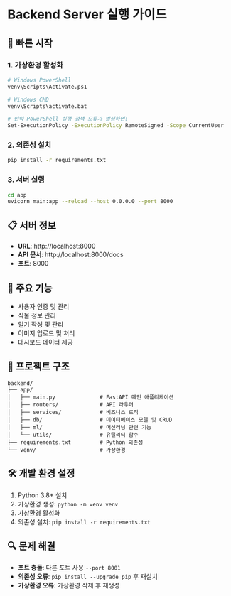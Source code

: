 # Backend Server 실행 가이드

## 🚀 빠른 시작

### 1. 가상환경 활성화
```bash
# Windows PowerShell
venv\Scripts\Activate.ps1

# Windows CMD
venv\Scripts\activate.bat

# 만약 PowerShell 실행 정책 오류가 발생하면:
Set-ExecutionPolicy -ExecutionPolicy RemoteSigned -Scope CurrentUser
```

### 2. 의존성 설치
```bash
pip install -r requirements.txt
```

### 3. 서버 실행
```bash
cd app
uvicorn main:app --reload --host 0.0.0.0 --port 8000
```

## 📋 서버 정보
- **URL**: http://localhost:8000
- **API 문서**: http://localhost:8000/docs
- **포트**: 8000

## 🔧 주요 기능
- 사용자 인증 및 관리
- 식물 정보 관리
- 일기 작성 및 관리
- 이미지 업로드 및 처리
- 대시보드 데이터 제공

## 📁 프로젝트 구조
```
backend/
├── app/
│   ├── main.py              # FastAPI 메인 애플리케이션
│   ├── routers/             # API 라우터
│   ├── services/            # 비즈니스 로직
│   ├── db/                  # 데이터베이스 모델 및 CRUD
│   ├── ml/                  # 머신러닝 관련 기능
│   └── utils/               # 유틸리티 함수
├── requirements.txt         # Python 의존성
└── venv/                    # 가상환경
```

## 🛠️ 개발 환경 설정
1. Python 3.8+ 설치
2. 가상환경 생성: `python -m venv venv`
3. 가상환경 활성화
4. 의존성 설치: `pip install -r requirements.txt`

## 🔍 문제 해결
- **포트 충돌**: 다른 포트 사용 `--port 8001`
- **의존성 오류**: `pip install --upgrade pip` 후 재설치
- **가상환경 오류**: 가상환경 삭제 후 재생성
